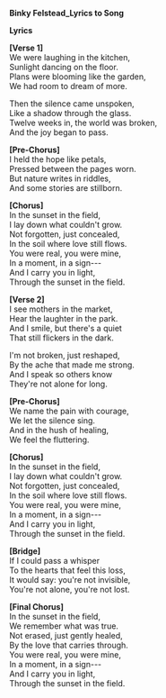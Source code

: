 **Binky Felstead_Lyrics to Song**

**Lyrics**

**\[Verse 1\]**\
We were laughing in the kitchen,\
Sunlight dancing on the floor.\
Plans were blooming like the garden,\
We had room to dream of more.

Then the silence came unspoken,\
Like a shadow through the glass.\
Twelve weeks in, the world was broken,\
And the joy began to pass.

**\[Pre-Chorus\]**\
I held the hope like petals,\
Pressed between the pages worn.\
But nature writes in riddles,\
And some stories are stillborn.

**\[Chorus\]**\
In the sunset in the field,\
I lay down what couldn't grow.\
Not forgotten, just concealed,\
In the soil where love still flows.\
You were real, you were mine,\
In a moment, in a sign---\
And I carry you in light,\
Through the sunset in the field.

**\[Verse 2\]**\
I see mothers in the market,\
Hear the laughter in the park.\
And I smile, but there\'s a quiet\
That still flickers in the dark.

I'm not broken, just reshaped,\
By the ache that made me strong.\
And I speak so others know\
They're not alone for long.

**\[Pre-Chorus\]**\
We name the pain with courage,\
We let the silence sing.\
And in the hush of healing,\
We feel the fluttering.

**\[Chorus\]**\
In the sunset in the field,\
I lay down what couldn't grow.\
Not forgotten, just concealed,\
In the soil where love still flows.\
You were real, you were mine,\
In a moment, in a sign---\
And I carry you in light,\
Through the sunset in the field.

**\[Bridge\]**\
If I could pass a whisper\
To the hearts that feel this loss,\
It would say: you're not invisible,\
You're not alone, you're not lost.

**\[Final Chorus\]**\
In the sunset in the field,\
We remember what was true.\
Not erased, just gently healed,\
By the love that carries through.\
You were real, you were mine,\
In a moment, in a sign---\
And I carry you in light,\
Through the sunset in the field.




